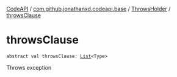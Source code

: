 [CodeAPI](../../index.md) / [com.github.jonathanxd.codeapi.base](../index.md) / [ThrowsHolder](index.md) / [throwsClause](.)

# throwsClause

`abstract val throwsClause: `[`List`](https://kotlinlang.org/api/latest/jvm/stdlib/kotlin.collections/-list/index.html)`<Type>`

Throws exception

